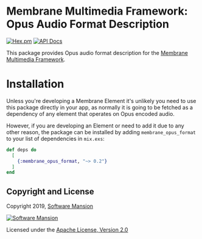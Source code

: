 # Membrane Multimedia Framework: Opus Audio Format Description

[![Hex.pm](https://img.shields.io/hexpm/v/membrane_opus_format.svg)](https://hex.pm/packages/membrane_opus_format)
[![API Docs](https://img.shields.io/badge/api-docs-yellow.svg?style=flat)](https://hexdocs.pm/membrane_opus_format/)

This package provides Opus audio format description for the
[Membrane Multimedia Framework](https://membraneframework.org).

# Installation

Unless you're developing a Membrane Element it's unlikely you need to
use this package directly in your app, as normally it is going to be fetched as
a dependency of any element that operates on Opus encoded audio.

However, if you are developing an Element or need to add it due to any other
reason, the package can be installed by adding `membrane_opus_format` to your list of dependencies in `mix.exs`:

```elixir
def deps do
  [
    {:membrane_opus_format, "~> 0.2"}
  ]
end
```

## Copyright and License

Copyright 2019, [Software Mansion](https://swmansion.com/?utm_source=git&utm_medium=readme&utm_campaign=membrane_opus_format)

[![Software Mansion](https://membraneframework.github.io/static/logo/swm_logo_readme.png)](https://swmansion.com/?utm_source=git&utm_medium=readme&utm_campaign=membrane_opus_format)

Licensed under the [Apache License, Version 2.0](LICENSE)
